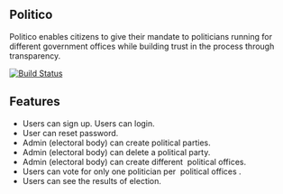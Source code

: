## Politico
 Politico enables citizens to give their mandate to politicians running for different government offices while building trust in the process through transparency.

[![Build Status](https://travis-ci.org/dusmel/Politico.svg?branch=develop)](https://travis-ci.org/dusmel/Politico) 
## Features

 - Users can sign up. Users can login. 
 - User can reset password.
 - Admin (electoral body) can create political parties. 
 - Admin (electoral body) can delete a political party.
 - Admin (electoral body) can create different ​ political offices​ . 
 - Users can vote for only one politician per ​ political offices​ . 
 - Users can see the results of election.
